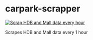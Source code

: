 # carpark-scrapper

[![Scrap HDB and Mall data every hour](https://github.com/hahaashton1/carpark-scrapper/actions/workflows/scrapper.yml/badge.svg)](https://github.com/hahaashton1/carpark-scrapper/actions/workflows/scrapper.yml)

Scrapes HDB and Mall data every 1 hour
